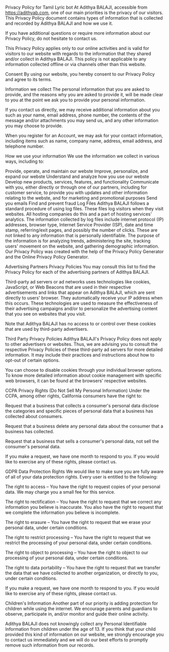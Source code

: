 Privacy Policy for Tamil Lyric bot At Adithya BALAJI, accessible from
https://adithyab.com, one of our main priorities is the privacy of our
visitors. This Privacy Policy document contains types of information
that is collected and recorded by Adithya BALAJI and how we use it.

If you have additional questions or require more information about our
Privacy Policy, do not hesitate to contact us.

This Privacy Policy applies only to our online activities and is valid
for visitors to our website with regards to the information that they
shared and/or collect in Adithya BALAJI. This policy is not applicable
to any information collected offline or via channels other than this
website.

Consent By using our website, you hereby consent to our Privacy Policy
and agree to its terms.

Information we collect The personal information that you are asked to
provide, and the reasons why you are asked to provide it, will be made
clear to you at the point we ask you to provide your personal
information.

If you contact us directly, we may receive additional information about
you such as your name, email address, phone number, the contents of the
message and/or attachments you may send us, and any other information
you may choose to provide.

When you register for an Account, we may ask for your contact
information, including items such as name, company name, address, email
address, and telephone number.

How we use your information We use the information we collect in various
ways, including to:

Provide, operate, and maintain our webste Improve, personalize, and
expand our webste Understand and analyze how you use our webste Develop
new products, services, features, and functionality Communicate with
you, either directly or through one of our partners, including for
customer service, to provide you with updates and other information
relating to the webste, and for marketing and promotional purposes Send
you emails Find and prevent fraud Log Files Adithya BALAJI follows a
standard procedure of using log files. These files log visitors when
they visit websites. All hosting companies do this and a part of hosting
services' analytics. The information collected by log files include
internet protocol (IP) addresses, browser type, Internet Service
Provider (ISP), date and time stamp, referring/exit pages, and possibly
the number of clicks. These are not linked to any information that is
personally identifiable. The purpose of the information is for analyzing
trends, administering the site, tracking users' movement on the website,
and gathering demographic information. Our Privacy Policy was created
with the help of the Privacy Policy Generator and the Online Privacy
Policy Generator.

Advertising Partners Privacy Policies You may consult this list to find
the Privacy Policy for each of the advertising partners of Adithya
BALAJI.

Third-party ad servers or ad networks uses technologies like cookies,
JavaScript, or Web Beacons that are used in their respective
advertisements and links that appear on Adithya BALAJI, which are sent
directly to users' browser. They automatically receive your IP address
when this occurs. These technologies are used to measure the
effectiveness of their advertising campaigns and/or to personalize the
advertising content that you see on websites that you visit.

Note that Adithya BALAJI has no access to or control over these cookies
that are used by third-party advertisers.

Third Party Privacy Policies Adithya BALAJI's Privacy Policy does not
apply to other advertisers or websites. Thus, we are advising you to
consult the respective Privacy Policies of these third-party ad servers
for more detailed information. It may include their practices and
instructions about how to opt-out of certain options.

You can choose to disable cookies through your individual browser
options. To know more detailed information about cookie management with
specific web browsers, it can be found at the browsers' respective
websites.

CCPA Privacy Rights (Do Not Sell My Personal Information) Under the
CCPA, among other rights, California consumers have the right to:

Request that a business that collects a consumer's personal data
disclose the categories and specific pieces of personal data that a
business has collected about consumers.

Request that a business delete any personal data about the consumer that
a business has collected.

Request that a business that sells a consumer's personal data, not sell
the consumer's personal data.

If you make a request, we have one month to respond to you. If you would
like to exercise any of these rights, please contact us.

GDPR Data Protection Rights We would like to make sure you are fully
aware of all of your data protection rights. Every user is entitled to
the following:

The right to access – You have the right to request copies of your
personal data. We may charge you a small fee for this service.

The right to rectification – You have the right to request that we
correct any information you believe is inaccurate. You also have the
right to request that we complete the information you believe is
incomplete.

The right to erasure – You have the right to request that we erase your
personal data, under certain conditions.

The right to restrict processing – You have the right to request that we
restrict the processing of your personal data, under certain conditions.

The right to object to processing – You have the right to object to our
processing of your personal data, under certain conditions.

The right to data portability – You have the right to request that we
transfer the data that we have collected to another organization, or
directly to you, under certain conditions.

If you make a request, we have one month to respond to you. If you would
like to exercise any of these rights, please contact us.

Children's Information Another part of our priority is adding protection
for children while using the internet. We encourage parents and
guardians to observe, participate in, and/or monitor and guide their
online activity.

Adithya BALAJI does not knowingly collect any Personal Identifiable
Information from children under the age of 13. If you think that your
child provided this kind of information on our website, we strongly
encourage you to contact us immediately and we will do our best efforts
to promptly remove such information from our records.

